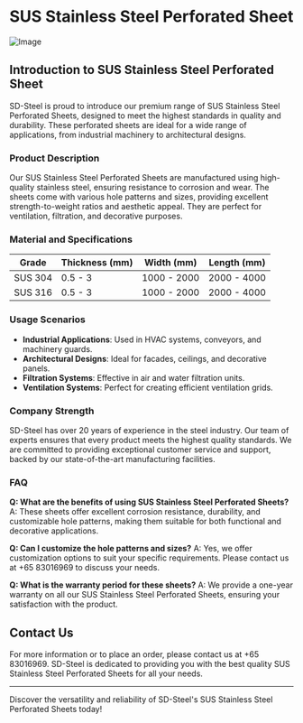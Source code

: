 # SUS Stainless Steel Perforated Sheet

![Image](https://github.com/user-attachments/assets/2567258e-e124-4816-932d-1809bd27ef0b)

## Introduction to SUS Stainless Steel Perforated Sheet

SD-Steel is proud to introduce our premium range of SUS Stainless Steel Perforated Sheets, designed to meet the highest standards in quality and durability. These perforated sheets are ideal for a wide range of applications, from industrial machinery to architectural designs.

### Product Description

Our SUS Stainless Steel Perforated Sheets are manufactured using high-quality stainless steel, ensuring resistance to corrosion and wear. The sheets come with various hole patterns and sizes, providing excellent strength-to-weight ratios and aesthetic appeal. They are perfect for ventilation, filtration, and decorative purposes.

### Material and Specifications

| **Grade** | **Thickness (mm)** | **Width (mm)** | **Length (mm)** |
|-----------|---------------------|----------------|-----------------|
| SUS 304   | 0.5 - 3             | 1000 - 2000    | 2000 - 4000     |
| SUS 316   | 0.5 - 3             | 1000 - 2000    | 2000 - 4000     |

### Usage Scenarios

- **Industrial Applications**: Used in HVAC systems, conveyors, and machinery guards.
- **Architectural Designs**: Ideal for facades, ceilings, and decorative panels.
- **Filtration Systems**: Effective in air and water filtration units.
- **Ventilation Systems**: Perfect for creating efficient ventilation grids.

### Company Strength

SD-Steel has over 20 years of experience in the steel industry. Our team of experts ensures that every product meets the highest quality standards. We are committed to providing exceptional customer service and support, backed by our state-of-the-art manufacturing facilities.

### FAQ

**Q: What are the benefits of using SUS Stainless Steel Perforated Sheets?**
A: These sheets offer excellent corrosion resistance, durability, and customizable hole patterns, making them suitable for both functional and decorative applications.

**Q: Can I customize the hole patterns and sizes?**
A: Yes, we offer customization options to suit your specific requirements. Please contact us at +65 83016969 to discuss your needs.

**Q: What is the warranty period for these sheets?**
A: We provide a one-year warranty on all our SUS Stainless Steel Perforated Sheets, ensuring your satisfaction with the product.

## Contact Us

For more information or to place an order, please contact us at +65 83016969. SD-Steel is dedicated to providing you with the best quality SUS Stainless Steel Perforated Sheets for all your needs.

---

Discover the versatility and reliability of SD-Steel's SUS Stainless Steel Perforated Sheets today!